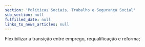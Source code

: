 ```yaml
---
section: 'Políticas Sociais, Trabalho e Segurança Social'
sub_section: null
fulfilled_date: null
links_to_news_articles: null
---
```


Flexibilizar a transição entre emprego, requalificação e reforma;